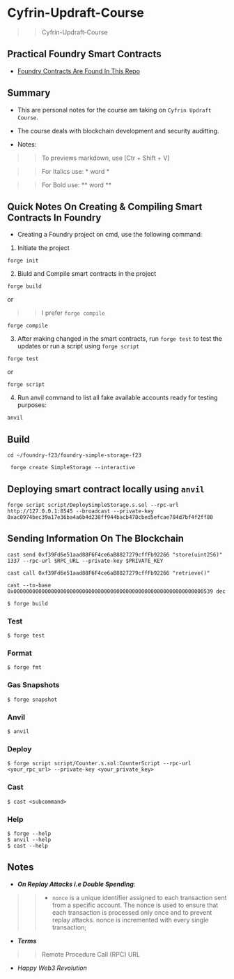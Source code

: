 # Cyfrin-Updraft-Course
>> Cyfrin-Updraft-Course

## Practical Foundry Smart Contracts
- [Foundry Contracts Are Found In This Repo](https://github.com/Steiner-254/foundry-f23)

## Summary
- This are personal notes for the course am taking on `Cyfrin Updraft Course`.
- The course deals with blockchain development and security auditting.

- Notes:
>> To previews markdown, use [Ctr + Shift + V]

>> For Italics use: * word *

>> For Bold use: ** word **

## Quick Notes On Creating & Compiling Smart Contracts In Foundry
- Creating a Foundry project on cmd, use the following command:
1. Initiate the project
```
forge init
```

2. Biuld and Compile smart contracts in the project
```
forge build
```

or 

>> I prefer `forge compile`

```
forge compile
```

3. After making changed in the smart contracts, run `forge test` to test the updates or run a script using `forge script`
```
forge test
```

or

```
forge script
```

4. Run anvil command to list all fake available accounts ready for testing purposes:
```
anvil
```

## Build
```
cd ~/foundry-f23/foundry-simple-storage-f23
```

```
 forge create SimpleStorage --interactive
```

## Deploying smart contract locally using `anvil`
```
forge script script/DeploySimpleStorage.s.sol --rpc-url http://127.0.0.1:8545 --broadcast --private-key 0xac0974bec39a17e36ba4a6b4d238ff944bacb478cbed5efcae784d7bf4f2ff80
```

## Sending Information On The Blockchain
```
cast send 0xf39Fd6e51aad88F6F4ce6aB8827279cffFb92266 "store(uint256)" 1337 --rpc-url $RPC_URL --private-key $PRIVATE_KEY
```

```
cast call 0xf39Fd6e51aad88F6F4ce6aB8827279cffFb92266 "retrieve()"
```

```
cast --to-base 0x0000000000000000000000000000000000000000000000000000000000000539 dec
```

```shell
$ forge build
```

### Test

```shell
$ forge test
```

### Format

```shell
$ forge fmt
```

### Gas Snapshots

```shell
$ forge snapshot
```

### Anvil

```shell
$ anvil
```

### Deploy

```shell
$ forge script script/Counter.s.sol:CounterScript --rpc-url <your_rpc_url> --private-key <your_private_key>
```

### Cast

```shell
$ cast <subcommand>
```

### Help

```shell
$ forge --help
$ anvil --help
$ cast --help
```

## Notes
- ***On Replay Attacks i.e Double Spending***:
>> - `nonce` is a unique identifier assigned to each transaction sent from a specific account. The nonce is used to ensure that each transaction is processed only once and to prevent replay attacks. nonce is incremented with every single transaction;

- ***Terms***
>> Remote Procedure Call (RPC) URL

- *Happy Web3 Revolution*
